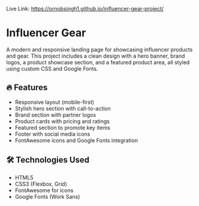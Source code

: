 Live Link: https://ornobsingh1.github.io/influencer-gear-project/

# Influencer Gear
A modern and responsive landing page for showcasing influencer products and gear. This project includes a clean design with a hero banner, brand logos, a product showcase section, and a featured product area, all styled using custom CSS and Google Fonts.

## 🔥 Features
- Responsive layout (mobile-first)
- Stylish hero section with call-to-action
- Brand section with partner logos
- Product cards with pricing and ratings
- Featured section to promote key items
- Footer with social media icons
- FontAwesome icons and Google Fonts integration

## 🛠️ Technologies Used
- HTML5
- CSS3 (Flexbox, Grid)
- FontAwesome for icons
- Google Fonts (Work Sans)
